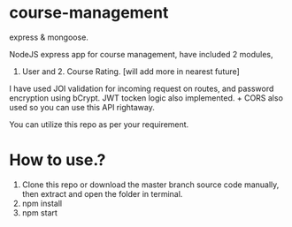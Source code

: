 # course-management
express & mongoose.

NodeJS express app for course management, have included 2 modules, 
  1. User and 2. Course Rating.
[will add more in nearest future]

I have used JOI validation for incoming request on routes, and password encryption using bCrypt.
JWT tocken logic also implemented. + CORS also used so you can use this API rightaway.

You can utilize this repo as per your requirement.

# How to use.?
1. Clone this repo or download the master branch source code manually, then extract and open the folder in terminal. 
2. npm install
3. npm start
